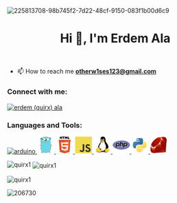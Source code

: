 ![225813708-98b745f2-7d22-48cf-9150-083f1b00d6c9](https://github.com/QuirX1/QuirX1/assets/155851413/e82ea484-a686-468f-b36d-d05f24770895)










<h1 align="center">Hi 👋, I'm Erdem Ala</h1>




<p align="left"> <a href="https://twitter.com/" target="blank"><img src="https://img.shields.io/twitter/follow/?logo=twitter&style=for-the-badge" alt="" /></a> </p>

- 📫 How to reach me **otherw1ses123@gmail.com**

<h3 align="left">Connect with me:</h3>
<p align="left">
<a href="https://linkedin.com/in/erdem (quirx) ala" target="blank"><img align="center" src="https://raw.githubusercontent.com/rahuldkjain/github-profile-readme-generator/master/src/images/icons/Social/linked-in-alt.svg" alt="erdem (quirx) ala" height="30" width="40" /></a>
</p>

<h3 align="left">Languages and Tools:</h3>
<p align="left"> <a href="https://www.arduino.cc/" target="_blank" rel="noreferrer"> <img src="https://cdn.worldvectorlogo.com/logos/arduino-1.svg" alt="arduino" width="40" height="40"/> </a> <a href="https://golang.org" target="_blank" rel="noreferrer"> <img src="https://raw.githubusercontent.com/devicons/devicon/master/icons/go/go-original.svg" alt="go" width="40" height="40"/> </a> <a href="https://www.w3.org/html/" target="_blank" rel="noreferrer"> <img src="https://raw.githubusercontent.com/devicons/devicon/master/icons/html5/html5-original-wordmark.svg" alt="html5" width="40" height="40"/> </a> <a href="https://developer.mozilla.org/en-US/docs/Web/JavaScript" target="_blank" rel="noreferrer"> <img src="https://raw.githubusercontent.com/devicons/devicon/master/icons/javascript/javascript-original.svg" alt="javascript" width="40" height="40"/> </a> <a href="https://www.linux.org/" target="_blank" rel="noreferrer"> <img src="https://raw.githubusercontent.com/devicons/devicon/master/icons/linux/linux-original.svg" alt="linux" width="40" height="40"/> </a> <a href="https://www.php.net" target="_blank" rel="noreferrer"> <img src="https://raw.githubusercontent.com/devicons/devicon/master/icons/php/php-original.svg" alt="php" width="40" height="40"/> </a> <a href="https://www.python.org" target="_blank" rel="noreferrer"> <img src="https://raw.githubusercontent.com/devicons/devicon/master/icons/python/python-original.svg" alt="python" width="40" height="40"/> </a> <a href="https://www.ruby-lang.org/en/" target="_blank" rel="noreferrer"> <img src="https://raw.githubusercontent.com/devicons/devicon/master/icons/ruby/ruby-original.svg" alt="ruby" width="40" height="40"/> </a> </p>

<p><img align="left" src="https://github-readme-stats.vercel.app/api/top-langs?username=quirx1&show_icons=true&locale=en&layout=compact" alt="quirx1" /></p>

<p>&nbsp;<img align="center" src="https://github-readme-stats.vercel.app/api?username=quirx1&show_icons=true&locale=en" alt="quirx1" /></p>

<p><img align="center" src="https://github-readme-streak-stats.herokuapp.com/?user=quirx1&" alt="quirx1" /></p>












![206730](https://github.com/QuirX1/QuirX1/assets/155851413/23e3a15d-5527-4579-a230-c2b453433a2c)



